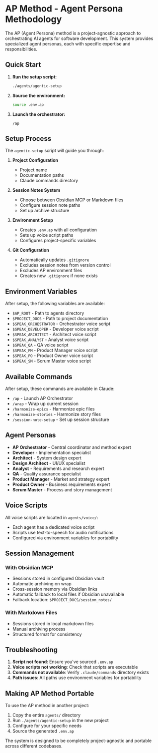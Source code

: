 # AP Method - Agent Persona Methodology

The AP (Agent Persona) method is a project-agnostic approach to orchestrating AI agents for software development. This system provides specialized agent personas, each with specific expertise and responsibilities.

## Quick Start

1. **Run the setup script:**
   ```bash
   ./agents/agentic-setup
   ```

2. **Source the environment:**
   ```bash
   source .env.ap
   ```

3. **Launch the orchestrator:**
   ```
   /ap
   ```

## Setup Process

The `agentic-setup` script will guide you through:

1. **Project Configuration**
   - Project name
   - Documentation paths
   - Claude commands directory

2. **Session Notes System**
   - Choose between Obsidian MCP or Markdown files
   - Configure session note paths
   - Set up archive structure

3. **Environment Setup**
   - Creates `.env.ap` with all configuration
   - Sets up voice script paths
   - Configures project-specific variables

4. **Git Configuration**
   - Automatically updates `.gitignore`
   - Excludes session notes from version control
   - Excludes AP environment files
   - Creates new `.gitignore` if none exists

## Environment Variables

After setup, the following variables are available:

- `$AP_ROOT` - Path to agents directory
- `$PROJECT_DOCS` - Path to project documentation
- `$SPEAK_ORCHESTRATOR` - Orchestrator voice script
- `$SPEAK_DEVELOPER` - Developer voice script
- `$SPEAK_ARCHITECT` - Architect voice script
- `$SPEAK_ANALYST` - Analyst voice script
- `$SPEAK_QA` - QA voice script
- `$SPEAK_PM` - Product Manager voice script
- `$SPEAK_PO` - Product Owner voice script
- `$SPEAK_SM` - Scrum Master voice script

## Available Commands

After setup, these commands are available in Claude:

- `/ap` - Launch AP Orchestrator
- `/wrap` - Wrap up current session
- `/harmonize-epics` - Harmonize epic files
- `/harmonize-stories` - Harmonize story files
- `/session-note-setup` - Set up session structure

## Agent Personas

- **AP Orchestrator** - Central coordinator and method expert
- **Developer** - Implementation specialist
- **Architect** - System design expert
- **Design Architect** - UI/UX specialist
- **Analyst** - Requirements and research expert
- **QA** - Quality assurance specialist
- **Product Manager** - Market and strategy expert
- **Product Owner** - Business requirements expert
- **Scrum Master** - Process and story management

## Voice Scripts

All voice scripts are located in `agents/voice/`:
- Each agent has a dedicated voice script
- Scripts use text-to-speech for audio notifications
- Configured via environment variables for portability

## Session Management

### With Obsidian MCP
- Sessions stored in configured Obsidian vault
- Automatic archiving on wrap
- Cross-session memory via Obsidian links
- Automatic fallback to local files if Obsidian unavailable
- Fallback location: `$PROJECT_DOCS/session_notes/`

### With Markdown Files
- Sessions stored in local markdown files
- Manual archiving process
- Structured format for consistency

## Troubleshooting

1. **Script not found**: Ensure you've sourced `.env.ap`
2. **Voice scripts not working**: Check that scripts are executable
3. **Commands not available**: Verify `.claude/commands` directory exists
4. **Path issues**: All paths use environment variables for portability

## Making AP Method Portable

To use the AP method in another project:

1. Copy the entire `agents/` directory
2. Run `./agents/agentic-setup` in the new project
3. Configure for your specific needs
4. Source the generated `.env.ap`

The system is designed to be completely project-agnostic and portable across different codebases.